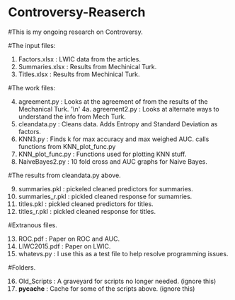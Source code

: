 # Controversy-Reaserch

#This is my ongoing research on Controversy.

#The input files:

1.  Factors.xlsx : LWIC data from the articles. 
2.  Summaries.xlsx : Results from Mechinical Turk.
3.  Titles.xlsx : Results from Mechinical Turk.

#The work files:

4.  agreement.py : Looks at the agreement of from the results of the Mechanical Turk. '\n'
4a.  agreement2.py : Looks at alternate ways to understand the info from Mech Turk.
5.  cleandata.py : Cleans data. Adds Entropy and Standard Deviation as factors.
6.  KNN3.py : Finds k for max accuracy and max weighed AUC. calls functions from KNN_plot_func.py
7.  KNN_plot_func.py : Functions used for plotting KNN stuff.
8.  NaiveBayes2.py : 10 fold cross and AUC graphs for Naive Bayes.

#The results from cleandata.py above.

9.   summaries.pkl : pickeled cleaned predictors for summaries.
10.  summaries_r.pkl : pickled cleaned response for sumamries.
11.  titles.pkl : pickled cleaned predictors for titles.
12.  titles_r.pkl : pickled cleaned response for titles.

#Extranous files.

13.  ROC.pdf : Paper on ROC and AUC.
14.  LIWC2015.pdf : Paper on LWIC.
15.  whatevs.py : I use this as a test file to help resolve programming issues.

#Folders.

16.  Old_Scripts : A graveyard for scripts no longer needed. (ignore this)
17.  __pycache__ : Cache for some of the scripts above. (ignore this) 
